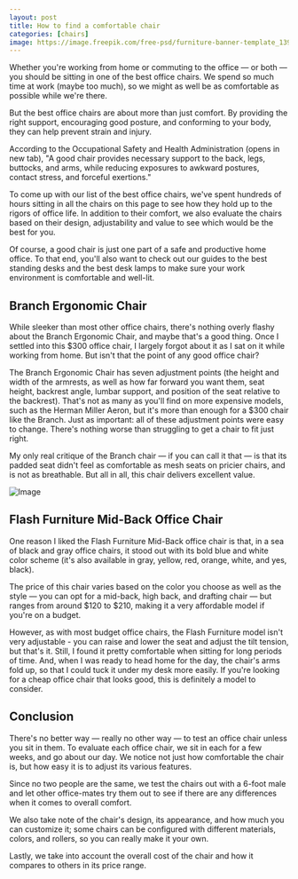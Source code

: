 ```yaml
---
layout: post
title: How to find a comfortable chair
categories: [chairs]
image: https://image.freepik.com/free-psd/furniture-banner-template_139278-54.jpg
---
```


Whether you're working from home or commuting to the office — or both — you should be sitting in one of the best office chairs. We spend so much time at work (maybe too much), so we might as well be as comfortable as possible while we're there.

But the best office chairs are about more than just comfort. By providing the right support, encouraging good posture, and conforming to your body, they can help prevent strain and injury. 

According to the Occupational Safety and Health Administration (opens in new tab), "A good chair provides necessary support to the back, legs, buttocks, and arms, while reducing exposures to awkward postures, contact stress, and forceful exertions."

To come up with our list of the best office chairs, we've spent hundreds of hours sitting in all the chairs on this page to see how they hold up to the rigors of office life.  In addition to their comfort, we also evaluate the chairs based on their design, adjustability and value to see which would be the best for you.

Of course, a good chair is just one part of a safe and productive home office. To that end, you'll also want to check out our guides to the best standing desks and the best desk lamps to make sure your work environment is comfortable and well-lit.

## Branch Ergonomic Chair

While sleeker than most other office chairs, there's nothing overly flashy about the Branch Ergonomic Chair, and maybe that's a good thing. Once I settled into this $300 office chair, I largely forgot about it as I sat on it while working from home. But isn't that the point of any good office chair?

The Branch Ergonomic Chair has seven adjustment points (the height and width of the armrests, as well as how far forward you want them, seat height, backrest angle, lumbar support, and position of the seat relative to the backrest). That's not as many as you'll find on more expensive models, such as the Herman Miller Aeron, but it's more than enough for a $300 chair like the Branch. Just as important: all of these adjustment points were easy to change. There's nothing worse than struggling to get a chair to fit just right. 

My only real critique of the Branch chair — if you can call it that — is that its padded seat didn't feel as comfortable as mesh seats on pricier chairs, and is not as breathable. But all in all, this chair delivers excellent value.

![Image](https://i.postimg.cc/fW0TZctZ/chairs-ad.jpg)

## Flash Furniture Mid-Back Office Chair

One reason I liked the Flash Furniture Mid-Back office chair is that, in a sea of black and gray office chairs, it stood out with its bold blue and white color scheme (it's also available in gray, yellow, red, orange, white, and yes, black). 

The price of this chair varies based on the color you choose as well as the style — you can opt for a mid-back, high back, and drafting chair — but ranges from around $120 to $210, making it a very affordable model if you're on a budget. 

However, as with most budget office chairs, the Flash Furniture model isn't very adjustable - you can raise and lower the seat and adjust the tilt tension, but that's it. Still, I found it pretty comfortable when sitting for long periods of time. And, when I was ready to head home for the day, the chair's arms fold up, so that I could tuck it under my desk more easily. If you're looking for a cheap office chair that looks good, this is definitely a model to consider.

## Conclusion

There's no better way — really no other way — to test an office chair unless you sit in them. To evaluate each office chair, we sit in each for a few weeks, and go about our day. We notice not just how comfortable the chair is, but how easy it is to adjust its various features. 

Since no two people are the same, we test the chairs out with a 6-foot male and let other office-mates try them out to see if there are any differences when it comes to overall comfort. 

We also take note of the chair's design, its appearance, and how much you can customize it; some chairs can be configured with different materials, colors, and rollers, so you can really make it your own.

Lastly, we take into account the overall cost of the chair and how it compares to others in its price range. 
